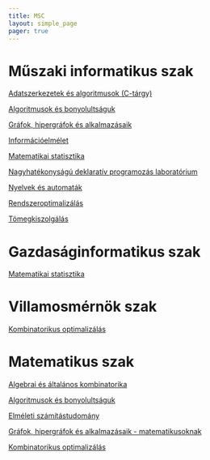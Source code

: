 ```yaml
---
title: MSC
layout: simple_page 
pager: true 
---
```


Műszaki informatikus szak
=========================


[Adatszerkezetek és algoritmusok (C-tárgy)](http://www.cs.bme.hu/aszal)

[Algoritmusok és bonyolultságuk](http://www.cs.bme.hu/algbony)

[Gráfok, hipergráfok és alkalmazásaik](https://portal.vik.bme.hu/kepzes/targyak/VISZM231/)

[Információelmélet](http://www.cs.bme.hu/infelm)

[Matematikai statisztika](http://cs.bme.hu/stat)

[Nagyhatékonyságú deklaratív programozás laboratórium](https://portal.vik.bme.hu/kepzes/targyak/VISZMB01/)

[Nyelvek és automaták](http://www.cs.bme.hu/nyau)

[Rendszeroptimalizálás](http://www.cs.bme.hu/rendszeropt)

[Tömegkiszolgálás](http://www.cs.bme.hu/toki)




Gazdaságinformatikus szak
=========================

[Matematikai statisztika](http://cs.bme.hu/gazdstat)



Villamosmérnök szak
====================

[Kombinatorikus optimalizálás](http://www.cs.bme.hu/villkombopt)



Matematikus szak
================

[Algebrai és általános kombinatorika](https://portal.vik.bme.hu/kepzes/targyak/VISZM020/)

[Algoritmusok és bonyolultságuk](http://www.cs.bme.hu/algbony)

[Elméleti számítástudomány](https://www.cs.bme.hu/elmszamtud)

[Gráfok, hipergráfok és alkalmazásaik - matematikusoknak](https://www.ttk.bme.hu/kepzes/MSc/tantargyak/matematika/Grafok,%20hipergrafok%20es%20alkalmazasaik.pdf)

[Kombinatorikus optimalizálás](http://www.cs.bme.hu/rendszeropt)

